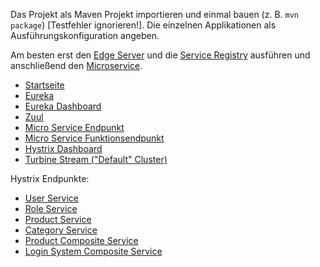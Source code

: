 Das Projekt als Maven Projekt importieren und einmal bauen (z. B. `mvn package`) [Testfehler ignorieren!]. Die einzelnen Applikationen als Ausführungskonfiguration angeben.

Am besten erst den [Edge Server](edge-server/src/main/java/de/hska/vsmlab/EdgeServerApplication.java) und die [Service Registry](service-registry/src/main/java/de/hska/vsmlab/ServiceRegistryApplication.java) ausführen und anschließend den [Microservice](microservice/src/main/java/de/hska/vsmlab/MicroServiceApplication.java). 

* [Startseite](http://localhost:8088/index.html)  
* [Eureka](http://localhost:8088/eureka)  
* [Eureka Dashboard](http://localhost:8088/eureka-ui/)  
* [Zuul](http://localhost:8089/api)
* [Micro Service Endpunkt](http://localhost:8089/api/appservice)
* [Micro Service Funktionsendpunkt](http://localhost:8089/api/appservice/appname)
* [Hystrix Dashboard](http://localhost:8097/hystrix)
* [Turbine Stream ("Default" Cluster)](http://localhost:8097/turbine.stream?cluster=default)

Hystrix Endpunkte:
* [User Service](http://localhost:8759/actuator/hystrix.stream)
* [Role Service](http://localhost:8760/actuator/hystrix.stream)
* [Product Service](http://localhost:8091/actuator/hystrix.stream)
* [Category Service](http://localhost:8761/actuator/hystrix.stream)
* [Product Composite Service](http://localhost:8763/actuator/hystrix.stream)
* [Login System Composite Service](http://localhost:8762/actuator/hystrix.stream)

